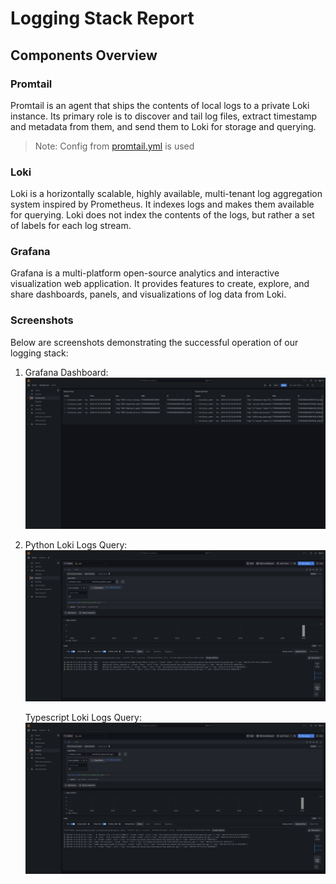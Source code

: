 # Logging Stack Report

## Components Overview

### Promtail

Promtail is an agent that ships the contents of local logs to a private Loki instance.
Its primary role is to discover and tail log files, extract timestamp and metadata from them, and send them to Loki for storage and querying.

> Note: Config from [promtail.yml](https://github.com/black-rosary/loki-nginx/blob/master/promtail/promtail.yml) is used

### Loki

Loki is a horizontally scalable, highly available, multi-tenant log aggregation system inspired by Prometheus.
It indexes logs and makes them available for querying.
Loki does not index the contents of the logs, but rather a set of labels for each log stream.

### Grafana

Grafana is a multi-platform open-source analytics and interactive visualization web application.
It provides features to create, explore, and share dashboards, panels, and visualizations of log data from Loki.

### Screenshots

Below are screenshots demonstrating the successful operation of our logging stack:

1. Grafana Dashboard:
   ![Grafana Dashboard](./static/grafana_dashboard.png)

2. Python Loki Logs Query:
   ![Python Loki Logs Query](./static/python_logs.png)
   
   Typescript Loki Logs Query:
   ![Typescript Loki Logs Query](./static/typescript_logs.png)
